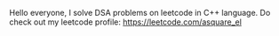 Hello everyone, I solve DSA problems on leetcode in C++ language. Do check out my leetcode profile: https://leetcode.com/asquare_el
